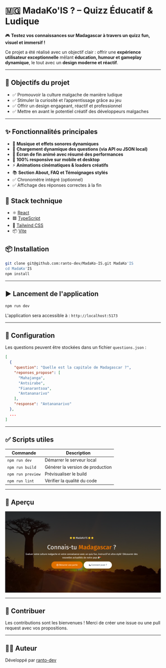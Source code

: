 # 🇲🇬 MadaKo'IS ? – Quizz Éducatif & Ludique

🎮 **Testez vos connaissances sur Madagascar à travers un quizz fun, visuel et immersif !**

Ce projet a été réalisé avec un objectif clair : offrir une **expérience utilisateur exceptionnelle** mêlant **éducation, humour et gameplay dynamique**, le tout avec un **design moderne et réactif**.

---

## 🎯 Objectifs du projet

- ✅ Promouvoir la culture malgache de manière ludique
- ✅ Stimuler la curiosité et l’apprentissage grâce au jeu
- ✅ Offrir un design engageant, réactif et professionnel
- ✅ Mettre en avant le potentiel créatif des développeurs malgaches

---

## ✨ Fonctionnalités principales

- 🎵 **Musique et effets sonores dynamiques**
- 🔄 **Chargement dynamique des questions (via API ou JSON local)**
- 🏅 **Écran de fin animé avec résumé des performances**
- 📱 **100% responsive sur mobile et desktop**
- ⚡ **Animations cinématiques & loaders créatifs**
- 📚 **Section About, FAQ et Témoignages stylés**
- ✅ Chronomètre intégré (optionnel)
- ✅ Affichage des réponses correctes à la fin

## 🧩 Stack technique

- ⚛️ [React](https://reactjs.org/)
- 🟦 [TypeScript](https://www.typescriptlang.org/)
- 🎨 [Tailwind CSS](https://tailwindcss.com/)
- 📦 [Vite](https://vitejs.dev/)

## 📦 Installation

```bash
git clone git@github.com:ranto-dev/MadaKo-IS.git MadaKo'IS
cd MadaKo'IS
npm install
```

---

## ▶️ Lancement de l'application

```bash
npm run dev
```

L'application sera accessible à : `http://localhost:5173`

---

## 🔧 Configuration

Les questions peuvent être stockées dans un fichier `questions.json` :

```json
[
  {
    "question": "Quelle est la capitale de Madagascar ?",
    "reponses_propose": [
      "Mahajanga",
      "Antsirabe",
      "Fianarantsoa",
      "Antananarivo"
    ],
    "response": "Antananarivo"
  },
  ...
]
```

---

## ✅ Scripts utiles

| Commande          | Description                      |
| ----------------- | -------------------------------- |
| `npm run dev`     | Démarrer le serveur local        |
| `npm run build`   | Générer la version de production |
| `npm run preview` | Prévisualiser le build           |
| `npm run lint`    | Vérifier la qualité du code      |

---

## 📸 Aperçu

![screenshot](./madakois.png)

---

## 🤝 Contribuer

Les contributions sont les bienvenues !
Merci de créer une issue ou une pull request avec vos propositions.

---

## 👨‍💻 Auteur

Développé par [ranto-dev](https://github.com/ranto-dev)
